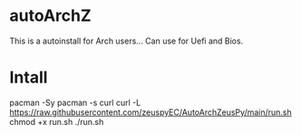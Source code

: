 # autoArchZ

This is a autoinstall for Arch users... Can use for Uefi and Bios.

# Intall 
pacman -Sy 
pacman -s curl
curl -L https://raw.githubusercontent.com/zeuspyEC/AutoArchZeusPy/main/run.sh
chmod +x run.sh
./run.sh
